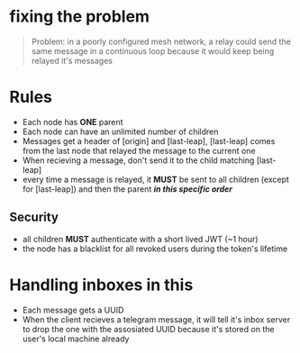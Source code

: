 # fixing the problem
> Problem: in a poorly configured mesh network, a relay could send the same message in a continuous loop because it would keep being relayed it's messages

# Rules
- Each node has **ONE** parent
- Each node can have an unlimited number of children
- Messages get a header of [origin] and [last-leap], [last-leap] comes from the last node that relayed the message to the current one
- When recieving a message, don't send it to the child matching [last-leap]
- every time a message is relayed, it **MUST** be sent to all children (except for [last-leap]) and then the parent ***in this specific order***

## Security
- all children **MUST** authenticate with a short lived JWT (~1 hour)
- the node has a blacklist for all revoked users during the token's lifetime

# Handling inboxes in this
- Each message gets a UUID
- When the client recieves a telegram message, it will tell it's inbox server to drop the one with the assosiated UUID because it's stored on the user's local machine already 

